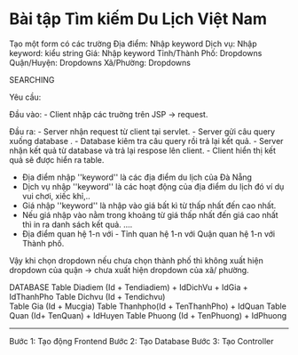 # Bài tập Tìm kiếm Du Lịch Việt Nam

Tạo một form có các trường
Địa điểm: Nhập keyword
Dịch vụ: Nhập keyword: kiểu string
Giá: Nhập keyword
Tỉnh/Thành Phố: Dropdowns
Quận/Huyện: Dropdowns
Xã/Phường: Dropdowns

SEARCHING

Yêu cầu:

Đầu vào: - Client nhập các truờng trên JSP -> request.

Đầu ra:  - Server nhận request từ client tại servlet.
	 - Server gửi câu query xuống database .
	 - Database kiêm tra câu query rồi  trả lại kết quả.
	 - Server nhận kết quả từ database và trả lại respose lên client.
	 - Client hiển thị kết quả sẽ được hiển ra table.

- Địa điểm nhập ''keyword'' là các địa điểm du lịch của Đà Nẵng
- Dịch vụ nhập ''keyword'' là các hoạt động của địa điểm du lịch đó ví dụ vui chơi, xiếc khỉ,..
- Giá nhập ''keyword'' là nhập vào giá bất kì từ thấp nhất đến cao nhất.
- Nếu giá nhập vào nằm trong khoảng từ giá thấp nhất đến giá cao nhất thì in ra danh sách kết quả. ....
- Địa điểm quan hệ 1-n với - Tỉnh quan hệ 1-n với Quận quan hệ 1-n với Thành phố.

Vậy khi chọn dropdown nếu chưa chọn thành phố thì không xuất hiện dropdown của quận -> chưa xuất hiện dropdown của xã/ phường.

DATABASE
Table Diadiem (Id + Tendiadiem) + IdDichVu + IdGia + IdThanhPho
Table Dichvu  (Id + Tendichvu)	
Table Gia     (Id + Mucgia)
Table Thanhpho(Id + TenThanhPho) + IdQuan 
Table Quan    (Id+ TenQuan) + IdHuyen
Table Phuong  (Id + TenPhuong) + IdPhuong

-----------------------------------------------------------------------------

Bước 1: Tạo động Frontend
Bước 2: Tạo Database
Bước 3: Tạo Controller


    

	
	

